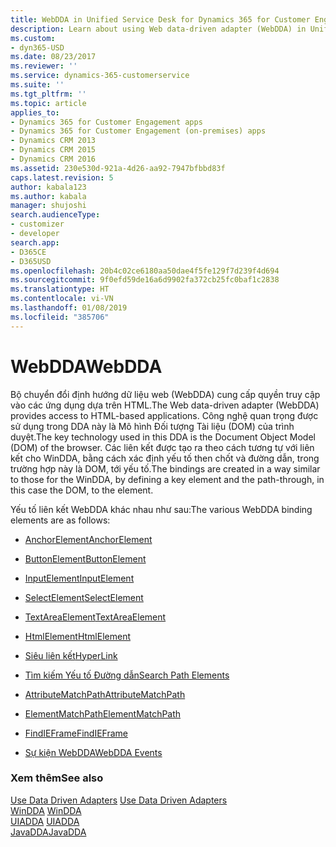 ```yaml
---
title: WebDDA in Unified Service Desk for Dynamics 365 for Customer Engagement apps| MicrosoftDocs
description: Learn about using Web data-driven adapter (WebDDA) in Unified Service Desk.
ms.custom:
- dyn365-USD
ms.date: 08/23/2017
ms.reviewer: ''
ms.service: dynamics-365-customerservice
ms.suite: ''
ms.tgt_pltfrm: ''
ms.topic: article
applies_to:
- Dynamics 365 for Customer Engagement apps
- Dynamics 365 for Customer Engagement (on-premises) apps
- Dynamics CRM 2013
- Dynamics CRM 2015
- Dynamics CRM 2016
ms.assetid: 230e530d-921a-4d26-aa92-7947bfbbd83f
caps.latest.revision: 5
author: kabala123
ms.author: kabala
manager: shujoshi
search.audienceType:
- customizer
- developer
search.app:
- D365CE
- D365USD
ms.openlocfilehash: 20b4c02ce6180aa50dae4f5fe129f7d239f4d694
ms.sourcegitcommit: 9f0efd59de16a6d9902fa372cb25fc0baf1c2838
ms.translationtype: HT
ms.contentlocale: vi-VN
ms.lasthandoff: 01/08/2019
ms.locfileid: "385706"
---
```

# <a name="webdda"></a><span data-ttu-id="35a1e-103">WebDDA</span><span class="sxs-lookup"><span data-stu-id="35a1e-103">WebDDA</span></span>
<span data-ttu-id="35a1e-104">Bộ chuyển đổi định hướng dữ liệu web (WebDDA) cung cấp quyền truy cập vào các ứng dụng dựa trên HTML.</span><span class="sxs-lookup"><span data-stu-id="35a1e-104">The Web data-driven adapter (WebDDA) provides access to HTML-based applications.</span></span> <span data-ttu-id="35a1e-105">Công nghệ quan trọng được sử dụng trong DDA này là Mô hình Đối tượng Tài liệu (DOM) của trình duyệt.</span><span class="sxs-lookup"><span data-stu-id="35a1e-105">The key technology used in this DDA is the Document Object Model (DOM) of the browser.</span></span> <span data-ttu-id="35a1e-106">Các liên kết được tạo ra theo cách tương tự với liên kết cho WinDDA, bằng cách xác định yếu tố then chốt và đường dẫn, trong trường hợp này là DOM, tới yếu tố.</span><span class="sxs-lookup"><span data-stu-id="35a1e-106">The bindings are created in a way similar to those for the WinDDA, by defining a key element and the path-through, in this case the DOM, to the element.</span></span>  
  
 <span data-ttu-id="35a1e-107">Yếu tố liên kết WebDDA khác nhau như sau:</span><span class="sxs-lookup"><span data-stu-id="35a1e-107">The various WebDDA binding elements are as follows:</span></span>  
  
-   [<span data-ttu-id="35a1e-108">AnchorElement</span><span class="sxs-lookup"><span data-stu-id="35a1e-108">AnchorElement</span></span>](../unified-service-desk/anchor-element.md)  
  
-   [<span data-ttu-id="35a1e-109">ButtonElement</span><span class="sxs-lookup"><span data-stu-id="35a1e-109">ButtonElement</span></span>](../unified-service-desk/button-element.md)  
  
-   [<span data-ttu-id="35a1e-110">InputElement</span><span class="sxs-lookup"><span data-stu-id="35a1e-110">InputElement</span></span>](../unified-service-desk/input-element.md)  
  
-   [<span data-ttu-id="35a1e-111">SelectElement</span><span class="sxs-lookup"><span data-stu-id="35a1e-111">SelectElement</span></span>](../unified-service-desk/select-element.md)  
  
-   [<span data-ttu-id="35a1e-112">TextAreaElement</span><span class="sxs-lookup"><span data-stu-id="35a1e-112">TextAreaElement</span></span>](../unified-service-desk/text-area-element.md)  
  
-   [<span data-ttu-id="35a1e-113">HtmlElement</span><span class="sxs-lookup"><span data-stu-id="35a1e-113">HtmlElement</span></span>](../unified-service-desk/html-element.md)  
  
-   [<span data-ttu-id="35a1e-114">Siêu liên kết</span><span class="sxs-lookup"><span data-stu-id="35a1e-114">HyperLink</span></span>](../unified-service-desk/hyperlink.md)  
  
-   [<span data-ttu-id="35a1e-115">Tìm kiếm Yếu tố Đường dẫn</span><span class="sxs-lookup"><span data-stu-id="35a1e-115">Search Path Elements</span></span>](../unified-service-desk/search-path-elements.md)  
  
-   [<span data-ttu-id="35a1e-116">AttributeMatchPath</span><span class="sxs-lookup"><span data-stu-id="35a1e-116">AttributeMatchPath</span></span>](../unified-service-desk/attribute-match-path.md)  
  
-   [<span data-ttu-id="35a1e-117">ElementMatchPath</span><span class="sxs-lookup"><span data-stu-id="35a1e-117">ElementMatchPath</span></span>](../unified-service-desk/element-match-path.md)  
  
-   [<span data-ttu-id="35a1e-118">FindIEFrame</span><span class="sxs-lookup"><span data-stu-id="35a1e-118">FindIEFrame</span></span>](../unified-service-desk/find-ie-frame.md)  
  
-   [<span data-ttu-id="35a1e-119">Sự kiện WebDDA</span><span class="sxs-lookup"><span data-stu-id="35a1e-119">WebDDA Events</span></span>](../unified-service-desk/web-dda-events.md)  
  
### <a name="see-also"></a><span data-ttu-id="35a1e-120">Xem thêm</span><span class="sxs-lookup"><span data-stu-id="35a1e-120">See also</span></span>  
 <span data-ttu-id="35a1e-121">[Use Data Driven Adapters](../unified-service-desk/use-data-driven-adapters-ddas.md) </span><span class="sxs-lookup"><span data-stu-id="35a1e-121">[Use Data Driven Adapters](../unified-service-desk/use-data-driven-adapters-ddas.md) </span></span>  
 <span data-ttu-id="35a1e-122">[WinDDA](../unified-service-desk/windda.md) </span><span class="sxs-lookup"><span data-stu-id="35a1e-122">[WinDDA](../unified-service-desk/windda.md) </span></span>  
 <span data-ttu-id="35a1e-123">[UIADDA](../unified-service-desk/uiadda.md) </span><span class="sxs-lookup"><span data-stu-id="35a1e-123">[UIADDA](../unified-service-desk/uiadda.md) </span></span>  
 [<span data-ttu-id="35a1e-124">JavaDDA</span><span class="sxs-lookup"><span data-stu-id="35a1e-124">JavaDDA</span></span>](../unified-service-desk/javadda.md)
